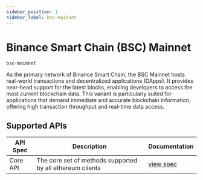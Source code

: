 ```yaml
---
sidebar_position: 1
sidebar_label: bsc-mainnet
---
```


# Binance Smart Chain (BSC) Mainnet

`bsc-mainnet`

As the primary network of Binance Smart Chain, the BSC Mainnet hosts real-world transactions and decentralized applications (DApps). It provides near-head support for the latest blocks, enabling developers to access the most current blockchain data. This variant is particularly suited for applications that demand immediate and accurate blockchain information, offering high transaction throughput and real-time data access.

## Supported APIs

| API Spec | Description                                               | Documentation                  |
| -------- | --------------------------------------------------------- | ------------------------------ |
| Core API | The core set of methods supported by all ethereum clients | [view spec](../specs/core-api) |

